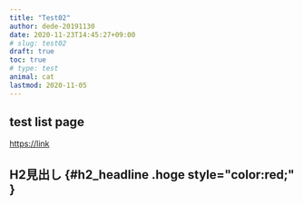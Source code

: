 ```yaml
---
title: "Test02"
author: dede-20191130
date: 2020-11-23T14:45:27+09:00
# slug: test02
draft: true
toc: true
# type: test
animal: cat
lastmod: 2020-11-05
---
```


<style>
    input {
        appearance: none;
        -webkit-appearance: none;
        -moz-appearance: none;
        -o-appearance: none;
        border: none;
        outline: 1px solid #e8e4da;
        margin: 0;
        width: 15px;
        height: 15px;
        line-height: 15px;
        font-size: 10px;
        text-align: center;
        vertical-align: top;
        background-color: #ffaeae;
    }
    input[type="checkbox"]:checked::before {
        content: "済";
    }
}
</style>

## test list page
[https://link](../)

## H2見出し {#h2_headline .hoge style="color:red;" }

<!-- dtリストテスト
:  foo

gggooo
:  bar

脚注テスト-Hugo[^1]

[^1]: 最速の静的サイトジェネレーター

aiu[^2]
[^2]: あいういうおい


www.example.com

<p><del>やあ</del> こんにちは</p>

- [ ] hoge
- [x] fuga

<ul>
    <li><input disabled="" type="checkbox">hoge</li>
    <li><input checked="" disabled="" type="checkbox">fuga</li>
</ul>

<div >
    <ul style="appearance:auto; color:blue;">
        <li><input  type="checkbox">hoge</li>
        <li><input checked=""  type="checkbox" style="appearance:auto">fuga</li>
    </ul>

</div> -->


